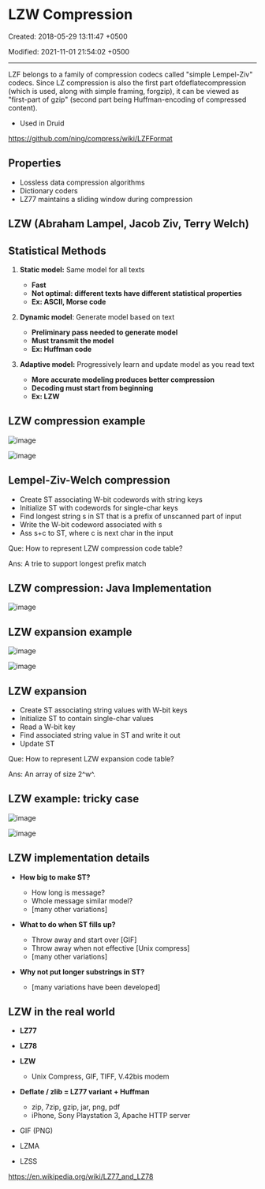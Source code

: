 # LZW Compression

Created: 2018-05-29 13:11:47 +0500

Modified: 2021-11-01 21:54:02 +0500

---

LZF belongs to a family of compression codecs called "simple Lempel-Ziv" codecs. Since LZ compression is also the first part ofdeflatecompression (which is used, along with simple framing, forgzip), it can be viewed as "first-part of gzip" (second part being Huffman-encoding of compressed content).

- Used in Druid

<https://github.com/ning/compress/wiki/LZFFormat>

## Properties

- Lossless data compression algorithms
- Dictionary coders
- LZ77 maintains a sliding window during compression

## LZW (Abraham Lampel, Jacob Ziv, Terry Welch)

## Statistical Methods

1. **Static model:** Same model for all texts
    - **Fast**
    - **Not optimal: different texts have different statistical properties**
    - **Ex: ASCII, Morse code**

2. **Dynamic model**: Generate model based on text
    - **Preliminary pass needed to generate model**
    - **Must transmit the model**
    - **Ex: Huffman code**

3. **Adaptive model:** Progressively learn and update model as you read text
    - **More accurate modeling produces better compression**
    - **Decoding must start from beginning**
    - **Ex: LZW**

## LZW compression example

![image](media/LZW-Compression-image1.jpg)

![image](media/LZW-Compression-image2.jpg)

## Lempel-Ziv-Welch compression

- Create ST associating W-bit codewords with string keys
- Initialize ST with codewords for single-char keys
- Find longest string s in ST that is a prefix of unscanned part of input
- Write the W-bit codeword associated with s
- Ass s+c to ST, where c is next char in the input

Que: How to represent LZW compression code table?

Ans: A trie to support longest prefix match

## LZW compression: Java Implementation

![image](media/LZW-Compression-image3.jpeg)

## LZW expansion example

![image](media/LZW-Compression-image4.jpg)

![image](media/LZW-Compression-image5.jpg)

## LZW expansion

- Create ST associating string values with W-bit keys
- Initialize ST to contain single-char values
- Read a W-bit key
- Find associated string value in ST and write it out
- Update ST

Que: How to represent LZW expansion code table?

Ans: An array of size 2^w^.

## LZW example: tricky case

![image](media/LZW-Compression-image6.jpg)

![image](media/LZW-Compression-image7.jpg)

## LZW implementation details

- **How big to make ST?**
  - How long is message?
  - Whole message similar model?
  - [many other variations]

- **What to do when ST fills up?**
  - Throw away and start over [GIF]
  - Throw away when not effective [Unix compress]
  - [many other variations]

- **Why not put longer substrings in ST?**
  - [many variations have been developed]

## LZW in the real world

- **LZ77**
- **LZ78**
- **LZW**
  - Unix Compress, GIF, TIFF, V.42bis modem

- **Deflate / zlib = LZ77 variant + Huffman**
  - zip, 7zip, gzip, jar, png, pdf
  - iPhone, Sony Playstation 3, Apache HTTP server
- GIF (PNG)
- LZMA
- LZSS

<https://en.wikipedia.org/wiki/LZ77_and_LZ78>
